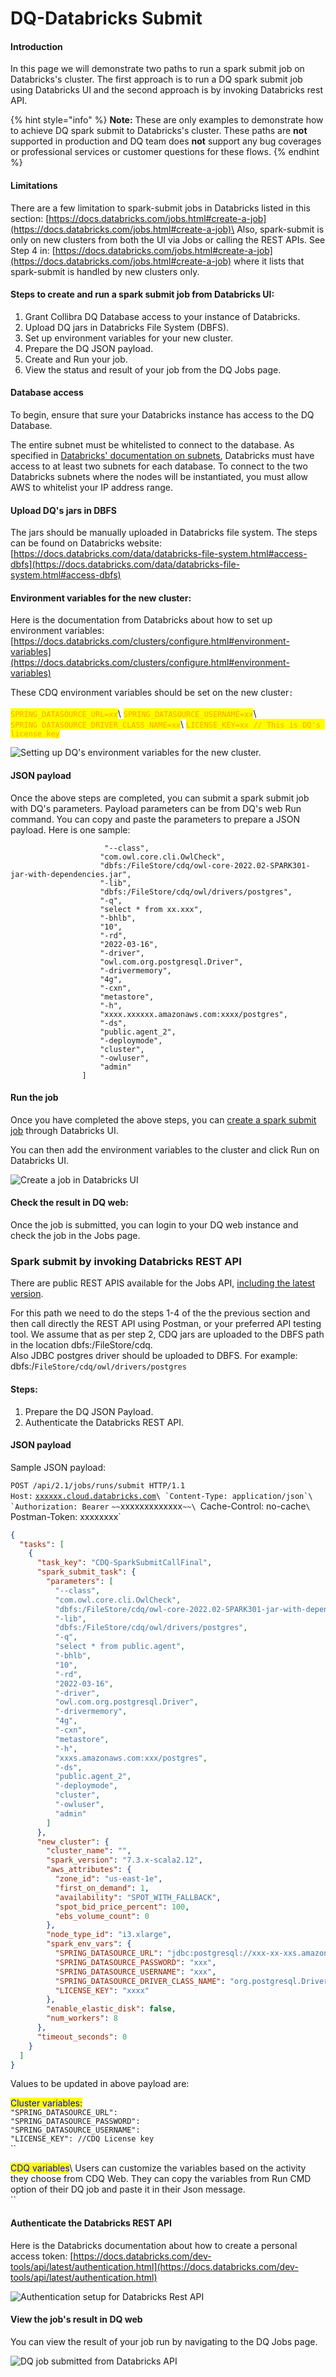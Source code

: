 # DQ-Databricks Submit

#### Introduction

In this page we will demonstrate two paths to run a spark submit job on Databricks's cluster. The first approach is to run a DQ spark submit job using Databricks UI and the second approach is by invoking Databricks rest API.

{% hint style="info" %}
**Note:** These are only examples to demonstrate how to achieve DQ spark submit to Databricks's cluster. These paths are **not** supported in production and DQ team does **not** support any bug coverages or professional services or customer questions for these flows.&#x20;
{% endhint %}

#### Limitations

There are a few limitation to spark-submit jobs in Databricks listed in this section: [https://docs.databricks.com/jobs.html#create-a-job](https://docs.databricks.com/jobs.html#create-a-job)\
Also, spark-submit is only on new clusters from both the UI via Jobs or calling the REST APIs. See Step 4 in: [https://docs.databricks.com/jobs.html#create-a-job](https://docs.databricks.com/jobs.html#create-a-job) where it lists that spark-submit is handled by new clusters only.

#### Steps to create and run a spark submit job from Databricks UI:

1. Grant Collibra DQ Database access to your instance of Databricks.
2. Upload DQ jars in Databricks File System (DBFS).
3. Set up environment variables for your new cluster.
4. Prepare the DQ JSON payload.
5. Create and Run your job.
6. View the status and result of your job from the DQ Jobs page.

#### Database access

To begin, ensure that sure your Databricks instance has access to the DQ Database.&#x20;

The entire subnet must be whitelisted to connect to the database. As specified in [Databricks' documentation on subnets](https://docs.databricks.com/administration-guide/cloud-configurations/aws/customer-managed-vpc.html#subnets), Databricks must have access to at least two subnets for each database. To connect to the two Databricks subnets where the nodes will be instantiated, you must allow AWS to whitelist your IP address range.&#x20;

#### Upload DQ's jars in DBFS

The jars should be manually uploaded in Databricks file system. The steps can be found on Databricks website: [https://docs.databricks.com/data/databricks-file-system.html#access-dbfs](https://docs.databricks.com/data/databricks-file-system.html#access-dbfs)

#### Environment variables for the new cluster:

Here is the documentation from Databricks about how to set up environment variables: [https://docs.databricks.com/clusters/configure.html#environment-variables](https://docs.databricks.com/clusters/configure.html#environment-variables)

These CDQ environment variables should be set on the new cluster`:` \
\
<mark style="color:orange;">`SPRING_DATASOURCE_URL=xx`</mark>\ <mark style="color:orange;">`SPRING_DATASOURCE_USERNAME=xx`</mark>\ <mark style="color:orange;">`SPRING_DATASOURCE_DRIVER_CLASS_NAME=xx`</mark>\ <mark style="color:orange;">`LICENSE_KEY=xx // This is DQ's license key`</mark>

![Setting up DQ's environment variables for the new cluster.](<../../../.gitbook/assets/configure-new-cluster (1).png>)

#### JSON payload&#x20;

Once the above steps are completed, you can submit a spark submit job with DQ's parameters. Payload parameters can be from DQ's web Run command. You can copy and paste the parameters to prepare a JSON payload. Here is one sample:&#x20;

```
                     "--class",
                    "com.owl.core.cli.OwlCheck",
                    "dbfs:/FileStore/cdq/owl-core-2022.02-SPARK301-jar-with-dependencies.jar",
                    "-lib",
                    "dbfs:/FileStore/cdq/owl/drivers/postgres",
                    "-q",
                    "select * from xx.xxx",
                    "-bhlb",
                    "10",
                    "-rd",
                    "2022-03-16",
                    "-driver",
                    "owl.com.org.postgresql.Driver",
                    "-drivermemory",
                    "4g",
                    "-cxn",
                    "metastore",
                    "-h",
                    "xxxx.xxxxxx.amazonaws.com:xxxx/postgres",
                    "-ds",
                    "public.agent_2",
                    "-deploymode",
                    "cluster",
                    "-owluser",
                    "admin"
                ]
```

#### Run the job

Once you have completed the above steps, you can [create a spark submit job](https://docs.databricks.com/jobs.html) through Databricks UI.&#x20;

You can then add the environment variables to the cluster and click Run on Databricks UI.

![Create a job in Databricks UI](../../../.gitbook/assets/create-job-spark-submit.png)

#### Check the result in DQ web:

Once the job is submitted, you can login to your DQ web instance and check the job in the Jobs page.&#x20;

### Spark submit by invoking Databricks REST API

There are public REST APIS available for the Jobs API, [including the latest version](https://docs.databricks.com/dev-tools/api/latest/jobs.html).

For this path we need to do the steps 1-4 of the the previous section and then call directly the REST API using Postman, or your preferred API testing tool. We assume that as per step 2, CDQ jars are uploaded to the DBFS path in the location dbfs:/FileStore/cdq.\
Also JDBC postgres driver should be uploaded to DBFS. For example:  dbfs:/`FileStore/cdq/owl/drivers/postgres`

#### Steps:

1. Prepare the DQ JSON Payload.
2. Authenticate the Databricks REST API.

#### JSON payload&#x20;

Sample JSON payload:&#x20;

`POST /api/2.1/jobs/runs/submit HTTP/1.1`\
`Host:` [`xxxxxx.cloud.databricks.com`](http://dbc-9a4426da-9755.cloud.databricks.com)``\
`Content-Type: application/json`\
`Authorization: Bearer`` `~~`xxxxxxxxxxxxx`~~\
`Cache-Control: no-cache`\
`Postman-Token: xxxxxxxx`



```json
{
  "tasks": [
    {
      "task_key": "CDQ-SparkSubmitCallFinal",
      "spark_submit_task": {
        "parameters": [
          "--class",
          "com.owl.core.cli.OwlCheck",
          "dbfs:/FileStore/cdq/owl-core-2022.02-SPARK301-jar-with-dependencies.jar",
          "-lib",
          "dbfs:/FileStore/cdq/owl/drivers/postgres",
          "-q",
          "select * from public.agent",
          "-bhlb",
          "10",
          "-rd",
          "2022-03-16",
          "-driver",
          "owl.com.org.postgresql.Driver",
          "-drivermemory",
          "4g",
          "-cxn",
          "metastore",
          "-h",
          "xxxs.amazonaws.com:xxx/postgres",
          "-ds",
          "public.agent_2",
          "-deploymode",
          "cluster",
          "-owluser",
          "admin"
        ]
      },
      "new_cluster": {
        "cluster_name": "",
        "spark_version": "7.3.x-scala2.12",
        "aws_attributes": {
          "zone_id": "us-east-1e",
          "first_on_demand": 1,
          "availability": "SPOT_WITH_FALLBACK",
          "spot_bid_price_percent": 100,
          "ebs_volume_count": 0
        },
        "node_type_id": "i3.xlarge",
        "spark_env_vars": {
          "SPRING_DATASOURCE_URL": "jdbc:postgresql://xxx-xx-xxs.amazonaws.com:xx/postgres",
          "SPRING_DATASOURCE_PASSWORD": "xxx",
          "SPRING_DATASOURCE_USERNAME": "xxx",
          "SPRING_DATASOURCE_DRIVER_CLASS_NAME": "org.postgresql.Driver",
          "LICENSE_KEY": "xxxx"
        },
        "enable_elastic_disk": false,
        "num_workers": 8
      },
      "timeout_seconds": 0
    }
  ]
}
```

Values to be updated in above payload are:

<mark style="color:blue;">Cluster variables:</mark> \
`"SPRING_DATASOURCE_URL":` \
`"SPRING_DATASOURCE_PASSWORD":`\
`"SPRING_DATASOURCE_USERNAME":`\
`"LICENSE_KEY": //CDQ License key`\
``

<mark style="color:blue;">CDQ variables</mark>\ <mark style="color:blue;"></mark>Users can customize the variables based on the activity they choose from CDQ Web. They can copy the variables from Run CMD option of their DQ job and paste it in their Json message.\
``

#### Authenticate the Databricks REST API

Here is the Databricks documentation about how to create a personal access token: [https://docs.databricks.com/dev-tools/api/latest/authentication.html](https://docs.databricks.com/dev-tools/api/latest/authentication.html)

![Authentication setup for Databricks Rest API](../../../.gitbook/assets/authentication-setup-databricks.png)

#### View the job's result in DQ web

You can view the result of your job run by navigating to the DQ Jobs page.

![DQ job submitted from Databricks API](../../../.gitbook/assets/job-submit-success-databricks.png)
